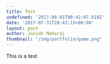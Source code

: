 ```yaml
---
title: Test
undefined: '2017-08-01T00:42:07.810Z'
date: '2017-07-31T20:43:15+00:00'
layout: post
author: Josiah Maharaj
thumbnail: "/img/portfolio/game.png"
---
```



This is a test